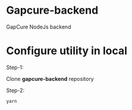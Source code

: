 # Gapcure-backend

GapCure NodeJs backend

# Configure utility in local

Step-1:

Clone <b>gapcure-backend</b> repository

Step-2:

```
yarn
```
